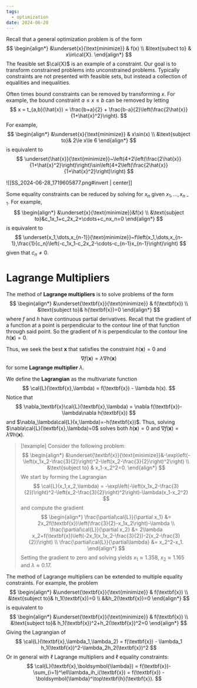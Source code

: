 ```yaml
---
tags:
  - optimization
date: 2024-06-28
---
```

Recall that a general optimization problem is of the form
$$
\begin{align*}
	&\underset{x}{\text{minimize}} & f(x) \\
	&\text{subect to} & x\in\cal{X}.
\end{align*}
$$
The feasible set $\cal{X}$ is an example of a constraint. Our goal is to transform constrained problems into unconstrained problems. Typically constraints are not presented with feasible sets, but instead a collection of equalities and inequalities. 

Often times bound constraints can be removed by transforming $x$. For example, the bound constraint $a\le x\le b$ can be removed by letting
$$
	x = t_{a,b}(\hat{x}) = \frac{b+a}{2} + \frac{b-a}{2}\left(\frac{2\hat{x}}{1+\hat{x}^2}\right).
$$
For example,
$$
\begin{align*}
	&\underset{x}{\text{minimize}} & x\sin(x) \\
	&\text{subject to}& 2\le x\le 6
\end{align*}
$$
is equivalent to
$$
	\underset{\hat{x}}{\text{minimize}}~\left(4+2\left(\frac{2\hat{x}}{1+\hat{x}^2}\right)\right)\sin\left(4+2\left(\frac{2\hat{x}}{1+\hat{x}^2}\right)\right)
$$

![[SS_2024-06-28_1719605877.png#invert | center]]

Some equality constraints can be reduced by solving for $x_n$ given $x_1,\dots,x_{n-1}$. For example,
$$
\begin{align*}
	&\underset{x}{\text{minimize}}&f(x) \\
	&\text{subject to}&c_1x_1+c_2x_2+\cdots+c_nx_n=0
\end{align*}
$$
is equivalent to
$$
	\underset{x_1,\dots,x_{n-1}}{\text{minimize}}~f\left(x_1,\dots,x_{n-1},\frac{1}{c_n}\left(-c_1x_1-c_2x_2-\cdots-c_{n-1}x_{n-1}\right)\right)
$$
given that $c_n\ne0$.

# Lagrange Multipliers

The method of **Lagrange multipliers** is to solve problems of the form
$$
\begin{align*}
	&\underset{\textbf{x}}{\text{minimize}} & f(\textbf{x}) \\
	&\text{subject to}& h(\textbf{x})=0
\end{align*}
$$
where $f$ and $h$ have continuous partial derivatives. Recall that the gradient of a function at a point is perpendicular to the contour line of that function through said point. So the gradient of $h$ is perpendicular to the contour line $h(\textbf{x})=0$. 

Thus, we seek the best $\textbf{x}$ that satisfies the constraint $h(\textbf{x})=0$ and
$$
	\nabla f(\textbf{x})=\lambda\nabla h(\textbf{x})
$$
for some **Lagrange multiplier** $\lambda$.

We define the **Lagrangian** as the multivariate function
$$
	\cal{L}(\textbf{x},\lambda) = f(\textbf{x}) - \lambda h(x).
$$
Notice that 
$$
	\nabla_\textbf{x}\cal{L}(\textbf{x},\lambda) = \nabla f(\textbf{x})-\lambda\nabla h(\textbf{x})
$$
and $\nabla_\lambda\cal{L}(x,\lambda)=-h(\textbf{x})$. Thus, solving $\nabla\cal{L}(\textbf{x},\lambda)=0$ solves both $h(\textbf{x})=0$ and $\nabla f(\textbf{x})=\lambda\nabla h(\textbf{x})$. 

>[!example] 
>Consider the following problem:
>$$
> \begin{align*}
> &\underset{\textbf{x}}{\text{minimize}}&-\exp\left(-\left(x_1x_2-\frac{3}{2}\right)^2-\left(x_2-\frac{3}{2}\right)^2\right) \\
> &\text{subject to} & x_1-x_2^2=0.
> \end{align*}
>$$
>We start by forming the Lagrangian
>$$
>\cal{L}(x_1,x_2,\lambda) = -\exp\left(-\left(x_1x_2-\frac{3}{2})\right)^2-\left(x_2-\frac{3}{2}\right)^2\right)-\lambda(x_1-x_2^2)
>$$
>and compute the gradient
>$$
>\begin{align*}
>\frac{\partial\cal{L}}{\partial x_1} &= 2x_2f(\textbf{x})\left(\frac{3}{2}-x_1x_2\right)-\lambda \\ 
>\frac{\partial\cal{L}}{\partial x_2} &= 2\lambda x_2+f(\textbf{x})\left(-2x_1(x_1x_2-\frac{3}{2})-2(x_2-\frac{3}{2})\right) \\
>\frac{\partial\cal{L}}{\partial\lambda} &= x_2^2-x_1.
>\end{align*}
>$$
>Setting the gradient to zero and solving yields $x_1\approx1.358$, $x_2\approx1.165$ and $\lambda\approx0.17$.

The method of Lagrange multipliers can be extended to multiple equality constraints. For example, the problem
$$
\begin{align*}
	&\underset{\textbf{x}}{\text{minimize}} & f(\textbf{x}) \\
	&\text{subject to}& h_1(\textbf{x})=0 \\
	&&h_2(\textbf{x})=0
\end{align*}
$$
is equivalent to
$$
\begin{align*}
	&\underset{\textbf{x}}{\text{minimize}} & f(\textbf{x}) \\
	&\text{subject to}& h_1(\textbf{x})^2+h_2(\textbf{x})^2=0
\end{align*}
$$
Giving the Lagrangian of 
$$
	\cal{L}(\textbf{x},\lambda_1,\lambda_2) = f(\textbf{x}) - \lambda_1 h_1(\textbf{x})^2-\lambda_2h_2(\textbf{x})^2
$$
Or in general with $\ell$ Lagrange multipliers and $\ell$ equality constraints:
$$
	\cal{L}(\textbf{x},\boldsymbol{\lambda}) = f(\textbf{x})-\sum_{i=1}^\ell\lambda_ih_i(\textbf{x}) = f(\textbf{x}) - \boldsymbol{\lambda}^\top\textbf{h}(\textbf{x}).
$$

